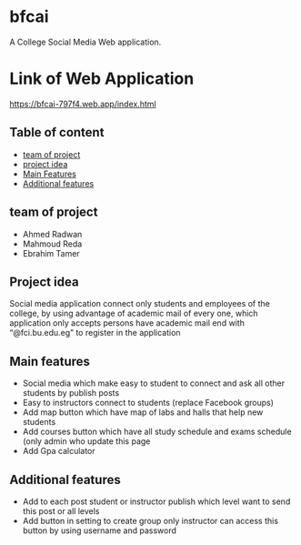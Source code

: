 # bfcai

A College Social Media Web application.

# Link of Web Application 

https://bfcai-797f4.web.app/index.html



## Table of content
* [team of project](#team-of-project)
* [project idea](#project-idea)
* [Main Features](#main-features)
* [Additional features](#additional-features)

## team of project
* Ahmed Radwan
* Mahmoud Reda
* Ebrahim Tamer

## Project idea
Social media application connect only students and employees of the college, by using advantage of academic mail of every one, which application only accepts persons have academic mail end with “@fci.bu.edu.eg” to register in the application 



	
## Main features
* Social media which make easy to student to connect and ask all other students by publish posts 
* Easy to instructors connect to students (replace Facebook groups)
* Add map button which have map of labs and halls that help new students 
* Add courses button which have all study schedule and exams schedule (only admin who update this page
* Add Gpa calculator 
## Additional features
* Add to each post student or instructor publish which level want to send this post or all levels
* Add button in setting to create group only instructor can access this button by using username and password
